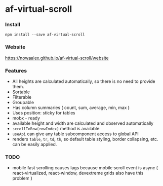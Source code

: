 # af-virtual-scroll

### Install
`npm install --save af-virtual-scroll`

### Website
https://nowaalex.github.io/af-virtual-scroll/website

### Features
* All heights are calculated automatically, so there is no need to provide them.
* Sortable
* Filterable
* Groupable
* Has column summaries ( count, sum, average, min, max )
* Uses position: sticky for tables
* mobx - ready
* available height and width are calculated and observed automatically
* `scrollToRow(rowIndex)` method is available
* `useApi` can give any table subcomponent access to global API
* renders `table`, `tr`, `td`, `th`, so default table styling, border collapsing, etc. can be easily applied.

### TODO
* mobile fast scrolling causes lags because mobile scroll event is async ( react-virtualized, react-window, devextreme grids also have this problem )
